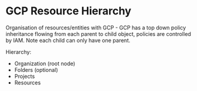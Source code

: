 # GCP Resource Hierarchy

Organisation of resources/entities with GCP - GCP has a top down policy inheritance flowing from each parent to child object, policies are controlled by IAM. Note each child can only have one parent.

Hierarchy:
- Organization (root node)
- Folders (optional)
- Projects
- Resources


